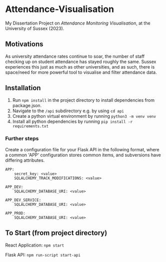 # Attendance-Visualisation
My Dissertation Project on *Attendance Monitoring Visualisation*, at the University of Sussex (2023).

## Motivations
As university attendance rates continue to soar, the number of staff checking up on student attendance has stayed roughly the same. Sussex experiences this just as much as other universities, and as such, there is space/need for more powerful tool to visualise and filter attendance data.

## Installation

1. Run ```npm install``` in the project directory to install dependencies from package.json.
2. Navigate to the `/api` subdirectory e.g. by using ```cd api```
3. Create a python virtual environment by running ```python3 -m venv venv```
4. Install all python dependencies by running ```pip install -r requirements.txt```

### Further steps
Create a configuration file for your Flask API in the following format, where a common 'APP' configuration stores common items, and subversions have differing attributes.
```
APP:
    secret_key: <value>
    SQLALCHEMY_TRACK_MODIFICATIONS: <value>

APP_DEV:
    SQLALCHEMY_DATABASE_URI: <value>

APP_DEV_SERVICE:
    SQLALCHEMY_DATABASE_URI: <value>

APP_PROD:
    SQLALCHEMY_DATABASE_URI: <value>
```
## To Start (from project directory)
React Application: `npm start`

Flask API: `npm run-script start-api`
